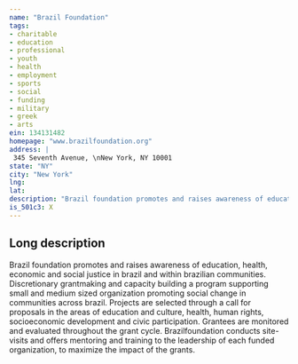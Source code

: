 ```yaml
---
name: "Brazil Foundation"
tags:
- charitable
- education
- professional
- youth
- health
- employment
- sports
- social
- funding
- military
- greek
- arts
ein: 134131482
homepage: "www.brazilfoundation.org"
address: |
 345 Seventh Avenue, \nNew York, NY 10001
state: "NY"
city: "New York"
lng: 
lat: 
description: "Brazil foundation promotes and raises awareness of education, health, economic and social justice in brazil and within brazilian communities. "
is_501c3: X
---
```


## Long description

Brazil foundation promotes and raises awareness of education, health, economic and social justice in brazil and within brazilian communities. Discretionary grantmaking and capacity building a program supporting small and medium sized organization promoting social change in communities across brazil. Projects are selected through a call for proposals in the areas of education and culture, health, human rights, socioeconomic development and civic participation. Grantees are monitored and evaluated throughout the grant cycle. Brazilfoundation conducts site-visits and offers mentoring and training to the leadership of each funded organization, to maximize the impact of the grants. 
